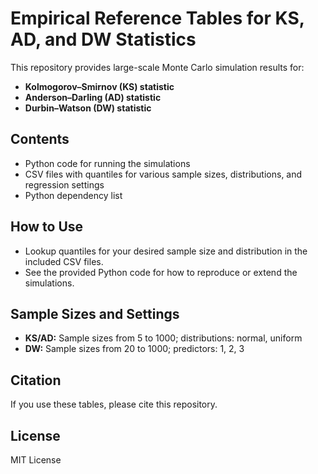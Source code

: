 # Empirical Reference Tables for KS, AD, and DW Statistics

This repository provides large-scale Monte Carlo simulation results for:
- **Kolmogorov–Smirnov (KS) statistic**
- **Anderson–Darling (AD) statistic**
- **Durbin–Watson (DW) statistic**

## Contents

- Python code for running the simulations
- CSV files with quantiles for various sample sizes, distributions, and regression settings
- Python dependency list

## How to Use

- Lookup quantiles for your desired sample size and distribution in the included CSV files.
- See the provided Python code for how to reproduce or extend the simulations.

## Sample Sizes and Settings

- **KS/AD:** Sample sizes from 5 to 1000; distributions: normal, uniform
- **DW:** Sample sizes from 20 to 1000; predictors: 1, 2, 3

## Citation

If you use these tables, please cite this repository.

## License

MIT License
